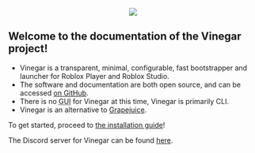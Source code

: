 <p align="center">
  <img style="max-width: 30%" src="/favicon.svg">
</p>

## Welcome to the documentation of the Vinegar project!

- Vinegar is a transparent, minimal, configurable, fast bootstrapper and launcher for Roblox Player and Roblox Studio.
- The software and documentation are both open source, and can be accessed [on GitHub](https://github.com/vinegarhq).
- There is no <abbr title="Graphical User Interface">GUI</abbr> for Vinegar at this time, Vinegar is primarily CLI.
- Vinegar is an alternative to [Grapejuice](https://brinkervii.gitlab.io/grapejuice/).

To get started, proceed to [the installation guide](Installation/index.md)!

The Discord server for Vinegar can be found [here](https://discord.gg/dzdzZ6Pps2).
